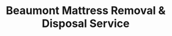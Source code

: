 ---
layout: location.njk
title: Beaumont Mattress Removal & Disposal Service
description: Professional mattress removal in Beaumont, TX. Next-day pickup  Licensed, insured, and eco-friendly serving the Golden Triangle petrochemical hub.
permalink: /mattress-removal/texas/beaumont/
city: Beaumont
state: Texas
stateSlug: texas
coordinates:
  lat: 30.0860
  lng: -94.1018
pricing:
  startingPrice: 125
  single: 125
  queen: 125
  king: 135
  boxSpring: 30
neighborhoods:
  - name: "West End"
    zipCodes: ["77701", "77705"]
  - name: "French Quarter"
    zipCodes: ["77701", "77702"]
  - name: "Old Town"
    zipCodes: ["77701", "77702"]
  - name: "Spindletop"
    zipCodes: ["77705", "77706"]
  - name: "Calder"
    zipCodes: ["77707", "77708"]
  - name: "South Park"
    zipCodes: ["77707", "77708"]
  - name: "Pear Ridge"
    zipCodes: ["77706", "77707"]
  - name: "Pipkin"
    zipCodes: ["77708", "77709"]
  - name: "Magnolia"
    zipCodes: ["77705", "77706"]
  - name: "Dowlen"
    zipCodes: ["77706", "77707"]
  - name: "Lucas"
    zipCodes: ["77708", "77709"]
  - name: "Gladys"
    zipCodes: ["77703", "77704"]
  - name: "Pine Island"
    zipCodes: ["77726", "77720"]
  - name: "North End"
    zipCodes: ["77702", "77703"]
  - name: "Lamar University District"
    zipCodes: ["77710", "77705"]
zipCodes: 
  - "77701"
  - "77702"
  - "77703"
  - "77704"
  - "77705"
  - "77706"
  - "77707"
  - "77708"
  - "77709"
  - "77710"
  - "77720"
  - "77726"
recyclingPartners:
  - "City of Beaumont Solid Waste Division"
  - "GFL Environmental"
  - "Jefferson County Environmental Services"
  - "Golden Triangle Recycling Initiative"
localRegulations: "Beaumont's municipal waste system operates through multiple service providers including GFL Environmental, Republic Services, and WM across different residential zones, with each company maintaining distinct pickup schedules, cart requirements, and heavy trash collection protocols coordinated through the city's Garbage Services Division. Residents must determine their assigned provider, coordinate with company-specific scheduling systems, and comply with zone-based collection timing that varies by neighborhood and service area. Heavy trash collection occurs weekly on regular pickup days but remains limited to single-family residential customers, requiring advance coordination and adherence to provider-specific placement requirements. The multi-provider system creates coordination complexity as residents navigate different company protocols, varied cart specifications, and multiple customer service systems depending on their neighborhood assignment. Our professional mattress disposal service eliminates these multi-provider coordination challenges completely - no zone-based scheduling determination, no provider identification requirements, no company-specific protocol navigation, and no coordination through multiple customer service systems. Our direct online booking provides immediate next-day pickup, bypassing Beaumont's complex multi-provider waste management framework."
nearbyCities:
  - name: "Houston"
    distance: "85 miles"
    isSuburb: false
  - name: "Corpus Christi"
    distance: "140 miles"
    isSuburb: false
  - name: "Bryan"
    distance: "110 miles"
    isSuburb: false
  - name: "Longview"
    distance: "120 miles"
    isSuburb: false
  - name: "Tyler"
    distance: "140 miles"
    isSuburb: false
  - name: "Victoria"
    distance: "130 miles"
    isSuburb: false
reviews:
  count: 268
  featured:
    - reviewer: "Marcus W."
      rating: 5
      text: "Working at the ExxonMobil refinery, I needed something reliable that worked around my shift schedule. These guys delivered exactly that - quick booking, showed up when promised."
      neighborhood: "West End"
    - reviewer: "Diana P."
      rating: 5
      text: "Impressed with how efficiently they handled our pickup! No fuss, reasonable cost, and they were gone in under ten minutes."
      neighborhood: "Old Town"
    - reviewer: "Tom K."
      rating: 5
      text: "Solid service. Called them up, they took care of everything next day. Simple process that just works."
      neighborhood: "Lamar University District"
faqs:
  - question: "How fast can mattresses be picked up in Beaumont?"
    answer: "Next-day service throughout Beaumont's petrochemical corridor, accommodating refinery shift schedules, university timing, and family needs across all ZIP codes from the Golden Triangle region."
  - question: "Which Beaumont neighborhoods receive service?"
    answer: "Full coverage spans West End to Pine Island, French Quarter to Calder, encompassing ZIP codes 77701-77726 throughout Jefferson County's industrial and residential areas."
  - question: "What does your Beaumont service include?"
    answer: "Complete pickup, loading, transport, and environmentally responsible recycling for one mattress. Box springs cost an additional $30 each."
  - question: "How does this compare to Beaumont's waste collection system?"
    answer: "Direct service eliminates multi-provider coordination complexity, zone-based scheduling determination, and company-specific protocol navigation required by Beaumont's current waste management framework."
  - question: "Can you work around petrochemical industry schedules?"
    answer: "Absolutely. Coordination with ExxonMobil refinery shifts, BASF operations, chemical plant timing, and the demanding schedules of Golden Triangle industrial workers throughout the region."
  - question: "Do you serve Lamar University areas?"
    answer: "Yes, accommodation of academic calendars, student housing transitions, faculty relocations, and university district scheduling throughout the campus community and surrounding neighborhoods."
  - question: "Are you licensed for Jefferson County operations?"
    answer: "Complete Texas and Jefferson County permitting with comprehensive insurance, ensuring compliant disposal through established nationwide recycling partnerships."
  - question: "What payment options work in Beaumont?"
    answer: "All major credit cards, cash, and invoicing available for residents, refinery workers, university community, and businesses throughout Beaumont's diverse industrial economy."
schema:
  "@type": "LocalBusiness"
  name: "A Bedder World Beaumont"
  address:
    "@type": "PostalAddress"
    addressLocality: "Beaumont"
    addressRegion: "TX"
    addressCountry: "US"
  geo:
    "@type": "GeoCoordinates" 
    latitude: 30.0860
    longitude: -94.1018
  telephone: "(720) 263-6094"
  priceRange: "$125-$180"
  aggregateRating:
    "@type": "AggregateRating"
    ratingValue: 4.9
    reviewCount: 268
pageContent:
  heroDescription: "Fast mattress removal throughout Beaumont neighborhoods from West End to Old Town. Licensed, insured teams deliver reliable next-day pickup across all areas with transparent pricing and eco-friendly disposal."
  
  aboutService: "Our streamlined mattress disposal service serves Beaumont's 115,282 residents by eliminating the coordination complexity of navigating multiple waste management providers across different residential zones. We provide professional pickup, loading, transport, and eco-friendly recycling with our $125 transparent pricing while our licensed teams understand both petrochemical industry scheduling demands and university district requirements. Multi-provider waste systems throughout Beaumont require residents to identify their assigned company, coordinate with distinct scheduling protocols, and navigate varied customer service systems depending on neighborhood location. Our direct online booking bypasses these barriers entirely: immediate service request processing, next-day pickup coordination, and complete handling without provider identification requirements. ExxonMobil refinery workers managing demanding shift rotations, Lamar University faculty coordinating academic schedules, or families in historic neighborhoods like French Quarter and Old Town all benefit from our flexible service that adapts to Golden Triangle lifestyle demands. Our professional-grade equipment ensures efficient handling while our teams navigate industrial access protocols and residential neighborhood standards with equal expertise. Our five-minute typical completion times accommodate busy schedules regardless of location complexity or community requirements. From Spindletop's oil heritage areas to modern West End developments, our service covers Beaumont's evolution from the birthplace of the Texas oil boom to today's major petrochemical center, delivering consistent reliability across all ZIP codes throughout Jefferson County's industrial and residential landscape."

  serviceAreasIntro: "Our comprehensive pickup coverage serves Beaumont's unique position as the Golden Triangle's petrochemical capital and educational center. Our operations span industrial corridors near ExxonMobil's massive refining complex to Lamar University's academic district, accommodating shift worker schedules, student housing needs, and residential community requirements throughout Jefferson County's diverse landscape."

  environmentalImpact: "Our responsible mattress recycling reflects Beaumont's industrial environmental stewardship and commitment to sustainable practices within the Golden Triangle's petrochemical corridor. Since we initiated operations in this major refining center, our processing of 268 mattresses has diverted 8,040 cubic feet of waste from regional disposal systems while protecting the Neches River ecosystem that flows alongside major industrial facilities. Our material recovery transforms steel components into construction applications supporting continued industrial expansion, foam elements become manufacturing inputs for regional chemical production, and textile materials undergo processing into specialized industrial products through our partnerships that prioritize environmental responsibility. Our recovery operations yield approximately 24 tons of steel redirection, 12 tons of foam utilization, and 5 tons of textile conversion via our established recycling networks. Each mattress we collect from Beaumont properties - whether from refinery worker relocations, university housing transitions, or residential neighborhood upgrades - contributes to sustainable waste management that complements the community's environmental leadership within Texas's petrochemical industry. Our material recovery rates achieving 80% efficiency demonstrate measurable conservation supporting Beaumont's balance of industrial growth with ecological stewardship throughout the historic Spindletop region."

  howItWorksScheduling: "Our flexible booking accommodates Beaumont's industrial rhythms including refinery shift patterns, university academic cycles, and residential community timing across all neighborhoods and ZIP codes."

  howItWorksService: "Our expert teams navigate both petrochemical facility access requirements and historic neighborhood protocols, serving industrial worker housing and university district properties with our consistent professional standards."

  howItWorksDisposal: "Our collected mattresses connect with our nationwide recycling systems where specialized processing standards appropriate for industrial communities guide material recovery supporting Beaumont's environmental initiatives."

  sidebarStats:
    mattressesRemoved: "268"
---